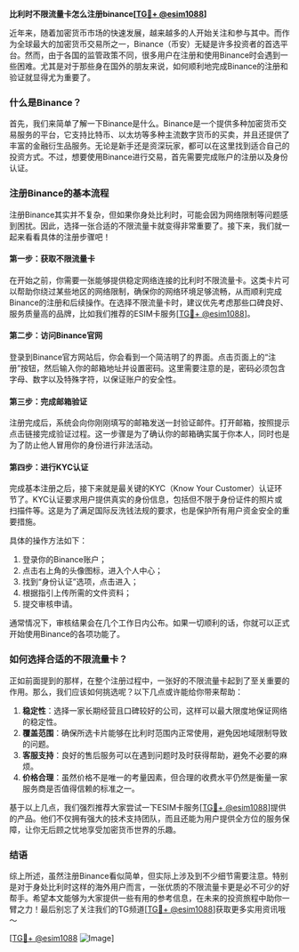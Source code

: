 **比利时不限流量卡怎么注册binance[[TG💪+ @esim1088](https://t.me/s/esim1088)]**

近年来，随着加密货币市场的快速发展，越来越多的人开始关注和参与其中。而作为全球最大的加密货币交易所之一，Binance（币安）无疑是许多投资者的首选平台。然而，由于各国的监管政策不同，很多用户在注册和使用Binance时会遇到一些困难。尤其是对于那些身在国外的朋友来说，如何顺利地完成Binance的注册和验证就显得尤为重要了。

### 什么是Binance？

首先，我们来简单了解一下Binance是什么。Binance是一个提供多种加密货币交易服务的平台，它支持比特币、以太坊等多种主流数字货币的买卖，并且还提供了丰富的金融衍生品服务。无论是新手还是资深玩家，都可以在这里找到适合自己的投资方式。不过，想要使用Binance进行交易，首先需要完成账户的注册以及身份认证。

### 注册Binance的基本流程

注册Binance其实并不复杂，但如果你身处比利时，可能会因为网络限制等问题感到困扰。因此，选择一张合适的不限流量卡就变得非常重要了。接下来，我们就一起来看看具体的注册步骤吧！

#### 第一步：获取不限流量卡

在开始之前，你需要一张能够提供稳定网络连接的比利时不限流量卡。这类卡片可以帮助你绕过某些地区的网络限制，确保你的网络环境足够流畅，从而顺利完成Binance的注册和后续操作。在选择不限流量卡时，建议优先考虑那些口碑良好、服务质量高的品牌，比如我们推荐的ESIM卡服务[[TG💪+ @esim1088](https://t.me/s/esim1088)]。

#### 第二步：访问Binance官网

登录到Binance官方网站后，你会看到一个简洁明了的界面。点击页面上的“注册”按钮，然后输入你的邮箱地址并设置密码。这里需要注意的是，密码必须包含字母、数字以及特殊字符，以保证账户的安全性。

#### 第三步：完成邮箱验证

注册完成后，系统会向你刚刚填写的邮箱发送一封验证邮件。打开邮箱，按照提示点击链接完成验证过程。这一步骤是为了确认你的邮箱确实属于你本人，同时也是为了防止他人冒用你的身份进行非法活动。

#### 第四步：进行KYC认证

完成基本注册之后，接下来就是最关键的KYC（Know Your Customer）认证环节了。KYC认证要求用户提供真实的身份信息，包括但不限于身份证件的照片或扫描件等。这是为了满足国际反洗钱法规的要求，也是保护所有用户资金安全的重要措施。

具体的操作方法如下：
1. 登录你的Binance账户；
2. 点击右上角的头像图标，进入个人中心；
3. 找到“身份认证”选项，点击进入；
4. 根据指引上传所需的文件资料；
5. 提交审核申请。

通常情况下，审核结果会在几个工作日内公布。如果一切顺利的话，你就可以正式开始使用Binance的各项功能了。

### 如何选择合适的不限流量卡？

正如前面提到的那样，在整个注册过程中，一张好的不限流量卡起到了至关重要的作用。那么，我们应该如何挑选呢？以下几点或许能给你带来帮助：

1. **稳定性**：选择一家长期经营且口碑较好的公司，这样可以最大限度地保证网络的稳定性。
2. **覆盖范围**：确保所选卡片能够在比利时范围内正常使用，避免因地域限制导致的问题。
3. **客服支持**：良好的售后服务可以在遇到问题时及时获得帮助，避免不必要的麻烦。
4. **价格合理**：虽然价格不是唯一的考量因素，但合理的收费水平仍然是衡量一家服务商是否值得信赖的标准之一。

基于以上几点，我们强烈推荐大家尝试一下ESIM卡服务[[TG💪+ @esim1088](https://t.me/s/esim1088)]提供的产品。他们不仅拥有强大的技术支持团队，而且还能为用户提供全方位的服务保障，让你无后顾之忧地享受加密货币世界的乐趣。

### 结语

综上所述，虽然注册Binance看似简单，但实际上涉及到不少细节需要注意。特别是对于身处比利时这样的海外用户而言，一张优质的不限流量卡更是必不可少的好帮手。希望本文能够为大家提供一些有用的参考信息，在未来的投资旅程中助你一臂之力！最后别忘了关注我们的TG频道[[TG💪+ @esim1088](https://t.me/s/esim1088)]获取更多实用资讯哦～

[[TG💪+ @esim1088](https://t.me/s/esim1088) ![Image](https://i.postimg.cc/4NQfJmqS/Snipaste-2025-05-13-00-14-12.png)]